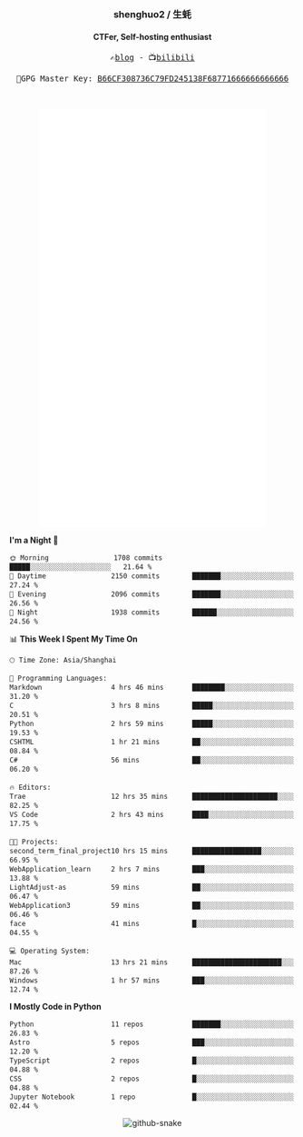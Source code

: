 <h3 align="center"> shenghuo2 / 生蚝 </h3>
<h4 align="center" >CTFer, Self-hosting enthusiast</h3>


<p align="center">
  <samp>
    ✍️<a href="https://blog.shenghuo2.top/">blog</a> -
    📺<a href="https://space.bilibili.com/85894935">bilibili</a>
  </samp>
</p>
<p align="center">
  <samp>
     🔐GPG Master Key: <a align="center" href="https://github.com/shenghuo2.gpg">B66CF308736C79FD245138F68771666666666666</a>
  </samp>
</p>
<br>
<p align="center">
  <a href="https://github.com/shenghuo2">
    <img width="400" align="top" src="https://github.com/shenghuo2/shenghuo2/blob/main/metrics.left.svg" />
  </a>
  <a href="https://github.com/shenghuo2">
    <img width="400" align="top" src="https://github.com/shenghuo2/shenghuo2/blob/main/metrics.right.svg" />
  </a>
</p>


<!--START_SECTION:waka-->
**I'm a Night 🦉** 

```text
🌞 Morning                1708 commits        █████░░░░░░░░░░░░░░░░░░░░   21.64 % 
🌆 Daytime                2150 commits        ███████░░░░░░░░░░░░░░░░░░   27.24 % 
🌃 Evening                2096 commits        ███████░░░░░░░░░░░░░░░░░░   26.56 % 
🌙 Night                  1938 commits        ██████░░░░░░░░░░░░░░░░░░░   24.56 % 
```


📊 **This Week I Spent My Time On** 

```text
🕑︎ Time Zone: Asia/Shanghai

💬 Programming Languages: 
Markdown                 4 hrs 46 mins       ████████░░░░░░░░░░░░░░░░░   31.20 % 
C                        3 hrs 8 mins        █████░░░░░░░░░░░░░░░░░░░░   20.51 % 
Python                   2 hrs 59 mins       █████░░░░░░░░░░░░░░░░░░░░   19.53 % 
CSHTML                   1 hr 21 mins        ██░░░░░░░░░░░░░░░░░░░░░░░   08.84 % 
C#                       56 mins             ██░░░░░░░░░░░░░░░░░░░░░░░   06.20 % 

🔥 Editors: 
Trae                     12 hrs 35 mins      █████████████████████░░░░   82.25 % 
VS Code                  2 hrs 43 mins       ████░░░░░░░░░░░░░░░░░░░░░   17.75 % 

🐱‍💻 Projects: 
second_term_final_project10 hrs 15 mins      █████████████████░░░░░░░░   66.95 % 
WebApplication_learn     2 hrs 7 mins        ███░░░░░░░░░░░░░░░░░░░░░░   13.88 % 
LightAdjust-as           59 mins             ██░░░░░░░░░░░░░░░░░░░░░░░   06.47 % 
WebApplication3          59 mins             ██░░░░░░░░░░░░░░░░░░░░░░░   06.46 % 
face                     41 mins             █░░░░░░░░░░░░░░░░░░░░░░░░   04.55 % 

💻 Operating System: 
Mac                      13 hrs 21 mins      ██████████████████████░░░   87.26 % 
Windows                  1 hr 57 mins        ███░░░░░░░░░░░░░░░░░░░░░░   12.74 % 
```

**I Mostly Code in Python** 

```text
Python                   11 repos            ███████░░░░░░░░░░░░░░░░░░   26.83 % 
Astro                    5 repos             ███░░░░░░░░░░░░░░░░░░░░░░   12.20 % 
TypeScript               2 repos             █░░░░░░░░░░░░░░░░░░░░░░░░   04.88 % 
CSS                      2 repos             █░░░░░░░░░░░░░░░░░░░░░░░░   04.88 % 
Jupyter Notebook         1 repo              █░░░░░░░░░░░░░░░░░░░░░░░░   02.44 % 
```




<!--END_SECTION:waka-->


<div align="center">
  <picture>
    <source media="(prefers-color-scheme: dark)" srcset="https://gist.githubusercontent.com/shenghuo2/bfce20b14ab0484cef03bae6e60e0b3a/raw/github-snake-dark.svg" />
    <source media="(prefers-color-scheme: light)" srcset="https://gist.githubusercontent.com/shenghuo2/bfce20b14ab0484cef03bae6e60e0b3a/raw/github-snake.svg" />
    <img alt="github-snake" src="https://gist.githubusercontent.com/shenghuo2/bfce20b14ab0484cef03bae6e60e0b3a/raw/github-snake.svg" />
  </picture>
</div>

<!--
**shenghuo2/shenghuo2** is a ✨ _special_ ✨ repository because its `README.md` (this file) appears on your GitHub profile.

Here are some ideas to get you started:

- 🔭 I’m currently working on ...
- 🌱 I’m currently learning ...
- 👯 I’m looking to collaborate on ...
- 🤔 I’m looking for help with ...
- 💬 Ask me about ...
- 📫 How to reach me: ...
- 😄 Pronouns: ...
- ⚡ Fun fact: ...
-->
